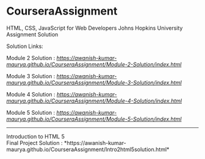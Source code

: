 # CourseraAssignment
HTML, CSS, JavaScript for Web Developers  Johns Hopkins University Assignment Solution

Solution Links:

Module 2 Solution : *https://awanish-kumar-maurya.github.io/CourseraAssignment/Module-2-Solution/index.html*

Module 3 Solution : *https://awanish-kumar-maurya.github.io/CourseraAssignment/Module-3-Solution/index.html*

Module 4 Solution : *https://awanish-kumar-maurya.github.io/CourseraAssignment/Module-4-Solution/index.html*

Module 5 Solution : *https://awanish-kumar-maurya.github.io/CourseraAssignment/Module-5-Solution/index.html*
<br>
<hr>
Introduction to HTML 5
<br>
Final Project Solution : *https://awanish-kumar-maurya.github.io/CourseraAssignment/Intro2html5solution.html*
